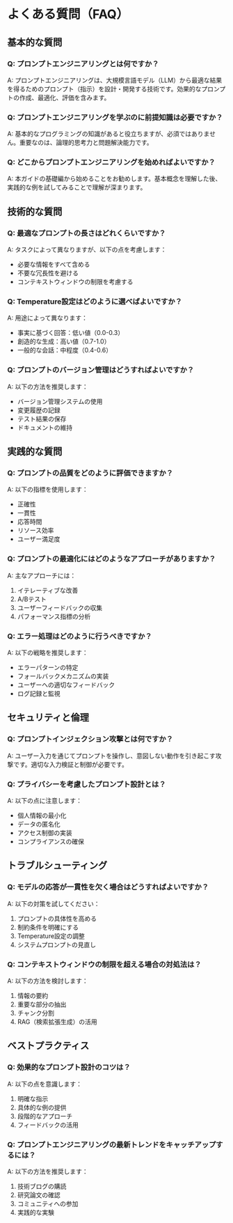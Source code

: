 # よくある質問（FAQ）

## 基本的な質問

### Q: プロンプトエンジニアリングとは何ですか？
A: プロンプトエンジニアリングは、大規模言語モデル（LLM）から最適な結果を得るためのプロンプト（指示）を設計・開発する技術です。効果的なプロンプトの作成、最適化、評価を含みます。

### Q: プロンプトエンジニアリングを学ぶのに前提知識は必要ですか？
A: 基本的なプログラミングの知識があると役立ちますが、必須ではありません。重要なのは、論理的思考力と問題解決能力です。

### Q: どこからプロンプトエンジニアリングを始めればよいですか？
A: 本ガイドの基礎編から始めることをお勧めします。基本概念を理解した後、実践的な例を試してみることで理解が深まります。

## 技術的な質問

### Q: 最適なプロンプトの長さはどれくらいですか？
A: タスクによって異なりますが、以下の点を考慮します：
- 必要な情報をすべて含める
- 不要な冗長性を避ける
- コンテキストウィンドウの制限を考慮する

### Q: Temperature設定はどのように選べばよいですか？
A: 用途によって異なります：
- 事実に基づく回答：低い値（0.0-0.3）
- 創造的な生成：高い値（0.7-1.0）
- 一般的な会話：中程度（0.4-0.6）

### Q: プロンプトのバージョン管理はどうすればよいですか？
A: 以下の方法を推奨します：
- バージョン管理システムの使用
- 変更履歴の記録
- テスト結果の保存
- ドキュメントの維持

## 実践的な質問

### Q: プロンプトの品質をどのように評価できますか？
A: 以下の指標を使用します：
- 正確性
- 一貫性
- 応答時間
- リソース効率
- ユーザー満足度

### Q: プロンプトの最適化にはどのようなアプローチがありますか？
A: 主なアプローチには：
1. イテレーティブな改善
2. A/Bテスト
3. ユーザーフィードバックの収集
4. パフォーマンス指標の分析

### Q: エラー処理はどのように行うべきですか？
A: 以下の戦略を推奨します：
- エラーパターンの特定
- フォールバックメカニズムの実装
- ユーザーへの適切なフィードバック
- ログ記録と監視

## セキュリティと倫理

### Q: プロンプトインジェクション攻撃とは何ですか？
A: ユーザー入力を通じてプロンプトを操作し、意図しない動作を引き起こす攻撃です。適切な入力検証と制御が必要です。

### Q: プライバシーを考慮したプロンプト設計とは？
A: 以下の点に注意します：
- 個人情報の最小化
- データの匿名化
- アクセス制御の実装
- コンプライアンスの確保

## トラブルシューティング

### Q: モデルの応答が一貫性を欠く場合はどうすればよいですか？
A: 以下の対策を試してください：
1. プロンプトの具体性を高める
2. 制約条件を明確にする
3. Temperature設定の調整
4. システムプロンプトの見直し

### Q: コンテキストウィンドウの制限を超える場合の対処法は？
A: 以下の方法を検討します：
1. 情報の要約
2. 重要な部分の抽出
3. チャンク分割
4. RAG（検索拡張生成）の活用

## ベストプラクティス

### Q: 効果的なプロンプト設計のコツは？
A: 以下の点を意識します：
1. 明確な指示
2. 具体的な例の提供
3. 段階的なアプローチ
4. フィードバックの活用

### Q: プロンプトエンジニアリングの最新トレンドをキャッチアップするには？
A: 以下の方法を推奨します：
1. 技術ブログの購読
2. 研究論文の確認
3. コミュニティへの参加
4. 実践的な実験
